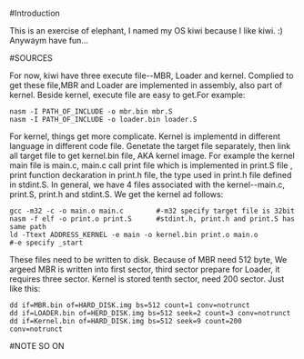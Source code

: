 #Introduction

This is an exercise of elephant, I named my OS kiwi because I like kiwi. :)
Anywaym have fun...

#SOURCES

For now, kiwi have three execute file--MBR, Loader and kernel. Complied to get these file,MBR and Loader are implemented in assembly, also part of kernel. Beside kernel, execute file are easy to get.For example:

```
nasm -I PATH_OF_INCLUDE -o mbr.bin mbr.S
nasm -I PATH_OF_INCLUDE -o loader.bin loader.S
```
For kernel, things get more complicate. Kernel is implementd in different language in different code file. Genetate the target file separately, then link all target file to get kernel.bin file, AKA kernel image. For example the kernel main file is main.c, main.c call print file which is implemented in print.S file , print function deckaration in print.h file, the type used in print.h file defined in stdint.S. In general, we have 4 files associated with the kernel--main.c, print.S, print.h and stdint.S. We get the kernel ad follows:

```
gcc -m32 -c -o main.o main.c		#-m32 specify target file is 32bit
nasm -f elf -o print.o print.S		#stdint.h, print.h and print.S has same path
ld -Ttext ADDRESS_KERNEL -e main -o kernel.bin print.o main.o
#-e specify _start 
```

These files need to be written to disk. Because of MBR need 512 byte, We argeed MBR is written into first sector, third sector prepare for Loader, it requires three sector. Kernel is stored tenth sector, need 200 sector. Just like this:

```
dd if=MBR.bin of=HARD_DISK.img bs=512 count=1 conv=notrunct
dd if=LOADER.bin of=HERD_DISK.img bs=512 seek=2 count=3 conv=notrunct
dd if=Kernel.bin of=HARD_DISK.img bs=512 seek=9 count=200 conv=notrunct
```
#NOTE
SO ON
